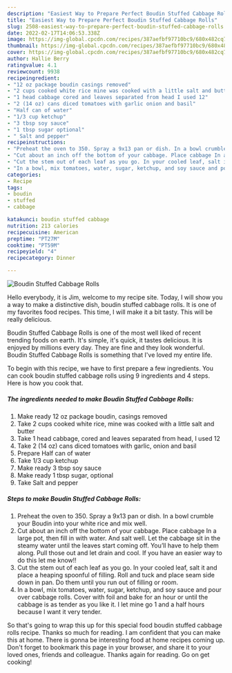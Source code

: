 ```yaml
---
description: "Easiest Way to Prepare Perfect Boudin Stuffed Cabbage Rolls"
title: "Easiest Way to Prepare Perfect Boudin Stuffed Cabbage Rolls"
slug: 2508-easiest-way-to-prepare-perfect-boudin-stuffed-cabbage-rolls
date: 2022-02-17T14:06:53.338Z
image: https://img-global.cpcdn.com/recipes/387aefbf97710bc9/680x482cq70/boudin-stuffed-cabbage-rolls-recipe-main-photo.jpg
thumbnail: https://img-global.cpcdn.com/recipes/387aefbf97710bc9/680x482cq70/boudin-stuffed-cabbage-rolls-recipe-main-photo.jpg
cover: https://img-global.cpcdn.com/recipes/387aefbf97710bc9/680x482cq70/boudin-stuffed-cabbage-rolls-recipe-main-photo.jpg
author: Hallie Berry
ratingvalue: 4.1
reviewcount: 9938
recipeingredient:
- "12 oz package boudin casings removed"
- "2 cups cooked white rice mine was cooked with a little salt and butter"
- "1 head cabbage cored and leaves separated from head I used 12"
- "2 (14 oz) cans diced tomatoes with garlic onion and basil"
- "Half can of water"
- "1/3 cup ketchup"
- "3 tbsp soy sauce"
- "1 tbsp sugar optional"
- " Salt and pepper"
recipeinstructions:
- "Preheat the oven to 350. Spray a 9x13 pan or dish. In a bowl crumble your Boudin into your white rice and mix well."
- "Cut about an inch off the bottom of your cabbage. Place cabbage In a large pot, then fill in with water. And salt well. Let the cabbage sit in the steamy water until the leaves start coming off. You’ll have to help them along. Pull those out and let drain and cool. If you have an easier way to do this let me know!!"
- "Cut the stem out of each leaf as you go. In your cooled leaf, salt it and place a heaping spoonful of filling. Roll and tuck and place seam side down in pan. Do them until you run out of filling or room."
- "In a bowl, mix tomatoes, water, sugar, ketchup, and soy sauce and pour over cabbage rolls. Cover with foil and bake for an hour or until the cabbage is as tender as you like it. I let mine go 1 and a half hours because I want it very tender."
categories:
- Recipe
tags:
- boudin
- stuffed
- cabbage

katakunci: boudin stuffed cabbage 
nutrition: 213 calories
recipecuisine: American
preptime: "PT27M"
cooktime: "PT59M"
recipeyield: "4"
recipecategory: Dinner

---
```



![Boudin Stuffed Cabbage Rolls](https://img-global.cpcdn.com/recipes/387aefbf97710bc9/680x482cq70/boudin-stuffed-cabbage-rolls-recipe-main-photo.jpg)

Hello everybody, it is Jim, welcome to my recipe site. Today, I will show you a way to make a distinctive dish, boudin stuffed cabbage rolls. It is one of my favorites food recipes. This time, I will make it a bit tasty. This will be really delicious.

Boudin Stuffed Cabbage Rolls is one of the most well liked of recent trending foods on earth. It's simple, it's quick, it tastes delicious. It is enjoyed by millions every day. They are fine and they look wonderful. Boudin Stuffed Cabbage Rolls is something that I've loved my entire life.




To begin with this recipe, we have to first prepare a few ingredients. You can cook boudin stuffed cabbage rolls using 9 ingredients and 4 steps. Here is how you cook that.

<!--inarticleads1-->

##### The ingredients needed to make Boudin Stuffed Cabbage Rolls:

1. Make ready 12 oz package boudin, casings removed
1. Take 2 cups cooked white rice, mine was cooked with a little salt and butter
1. Take 1 head cabbage, cored and leaves separated from head, I used 12
1. Take 2 (14 oz) cans diced tomatoes with garlic, onion and basil
1. Prepare Half can of water
1. Take 1/3 cup ketchup
1. Make ready 3 tbsp soy sauce
1. Make ready 1 tbsp sugar, optional
1. Take  Salt and pepper




<!--inarticleads2-->

##### Steps to make Boudin Stuffed Cabbage Rolls:

1. Preheat the oven to 350. Spray a 9x13 pan or dish. In a bowl crumble your Boudin into your white rice and mix well.
1. Cut about an inch off the bottom of your cabbage. Place cabbage In a large pot, then fill in with water. And salt well. Let the cabbage sit in the steamy water until the leaves start coming off. You’ll have to help them along. Pull those out and let drain and cool. If you have an easier way to do this let me know!!
1. Cut the stem out of each leaf as you go. In your cooled leaf, salt it and place a heaping spoonful of filling. Roll and tuck and place seam side down in pan. Do them until you run out of filling or room.
1. In a bowl, mix tomatoes, water, sugar, ketchup, and soy sauce and pour over cabbage rolls. Cover with foil and bake for an hour or until the cabbage is as tender as you like it. I let mine go 1 and a half hours because I want it very tender.




So that's going to wrap this up for this special food boudin stuffed cabbage rolls recipe. Thanks so much for reading. I am confident that you can make this at home. There is gonna be interesting food at home recipes coming up. Don't forget to bookmark this page in your browser, and share it to your loved ones, friends and colleague. Thanks again for reading. Go on get cooking!
